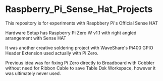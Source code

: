 # Raspberry_Pi_Sense_Hat_Projects

This repository is for experiments with Raspbbery Pi's Official Sense HAT

Hardware Setup has Raspberry Pi Zero W v1.1 with right angled arrangement with Sense HAT

It was another creative soldering project with WaveShare's Pi400 GPIO Header Extension used actually with Pi Zero.

Previous idea was for fixing Pi Zero directly to Breadboard with Cobbler without need for Ribbon Cable to save Table Dsk Workspace, however it was ultimately never used.

